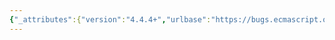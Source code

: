 ```yaml
---
{"_attributes":{"version":"4.4.4+","urlbase":"https://bugs.ecmascript.org/","maintainer":"dherman@mozilla.com"},"bug":{"bug_id":590,"creation_ts":"2012-07-27 10:17:00 -0700","short_desc":"13.7 Tail Position specification resolution","delta_ts":"2013-11-03 10:10:46 -0800","product":"Draft for 6th Edition","component":"new feature","version":"Rev 9: July 8, 2012 Draft","rep_platform":"All","op_sys":"All","bug_status":"RESOLVED","resolution":"WONTFIX","priority":"Normal","bug_severity":"enhancement","everconfirmed":true,"reporter":{"uid":"waldron.rick","name":"Rick Waldron"},"assigned_to":{"uid":"allen","name":"Allen Wirfs-Brock"},"cc":"waldron.rick","long_desc":[{"commentid":1385,"comment_count":0,"who":{"uid":"waldron.rick","name":"Rick Waldron"},"bug_when":"2012-07-27 10:17:07 -0700","thetext":"Per resolution on July 24th at the in-person TC39 meeting...\n\n\nAnything that could invoke user written code in a tail position to act as a tail call.\n        \nThis includes:\ncall, apply, accessors, quasi aka template (interpolation), proxy calls\n\n\nNOTE: We still need to specify the tail positions in the syntax.  There's a start by DH on http://wiki.ecmascript.org/doku.php?id=harmony:proper_tail_calls which uses an attribute grammar, but the current spec draft leaves this blank."},{"commentid":6414,"comment_count":1,"who":{"uid":"allen","name":"Allen Wirfs-Brock"},"bug_when":"2013-11-03 10:10:46 -0800","thetext":"regular calls, constructors, template tag calls, and the call and apply functions are specified to do tail calls.\n\naccessor calls, proxy traps, and internal methods in general aren't don't have their own execution context so they don't internally know when they may be making a tail call relative to the surrounding method and externally determining whether every possible internal operation that might trigger one of these seems way to hard.  It isn't going to happen for ES6.  Maybe in the future, but maybe not..."}]}}
---
```

